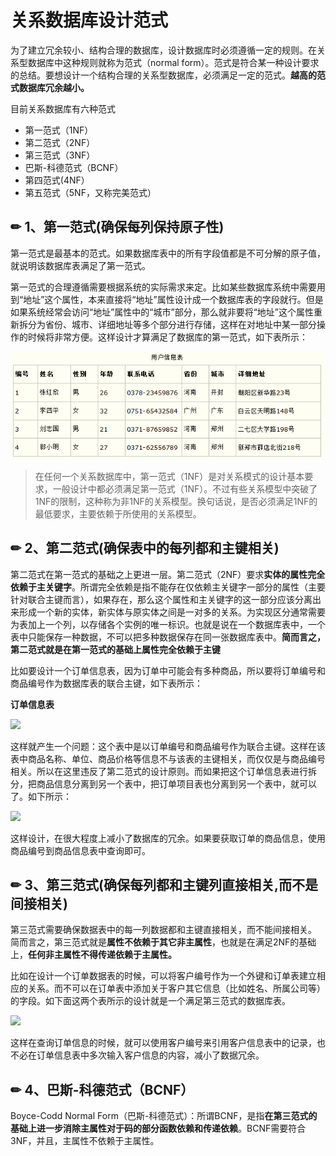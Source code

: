 # 关系数据库设计范式

为了建立冗余较小、结构合理的数据库，设计数据库时必须遵循一定的规则。在关系型数据库中这种规则就称为范式（normal form）。范式是符合某一种设计要求的总结。要想设计一个结构合理的关系型数据库，必须满足一定的范式。**越高的范式数据库冗余越小。**

目前关系数据库有六种范式

* 第一范式（1NF）
* 第二范式（2NF）
* 第三范式（3NF）
* 巴斯-科德范式（BCNF）
* 第四范式\(4NF）
* 第五范式（5NF，又称完美范式）

## ✏ 1、**第一范式\(确保每列保持原子性\)**

第一范式是最基本的范式。如果数据库表中的所有字段值都是不可分解的原子值，就说明该数据库表满足了第一范式。

第一范式的合理遵循需要根据系统的实际需求来定。比如某些数据库系统中需要用到“地址”这个属性，本来直接将“地址”属性设计成一个数据库表的字段就行。但是如果系统经常会访问“地址”属性中的“城市”部分，那么就非要将“地址”这个属性重新拆分为省份、城市、详细地址等多个部分进行存储，这样在对地址中某一部分操作的时候将非常方便。这样设计才算满足了数据库的第一范式，如下表所示：

![](../.gitbook/assets/image%20%283%29.png)

> 在任何一个关系数据库中，第一范式（1NF）是对关系模式的设计基本要求，一般设计中都必须满足第一范式（1NF）。不过有些关系模型中突破了1NF的限制，这种称为非1NF的关系模型。换句话说，是否必须满足1NF的最低要求，主要依赖于所使用的关系模型。

## ✏ 2、**第二范式\(确保表中的每列都和主键相关\)**

第二范式在第一范式的基础之上更进一层。第二范式（2NF）要求**实体的属性完全依赖于主关键字**。所谓完全依赖是指不能存在仅依赖主关键字一部分的属性（主要针对联合主键而言），如果存在，那么这个属性和主关键字的这一部分应该分离出来形成一个新的实体，新实体与原实体之间是一对多的关系。为实现区分通常需要为表加上一个列，以存储各个实例的唯一标识。也就是说在一个数据库表中，一个表中只能保存一种数据，不可以把多种数据保存在同一张数据库表中。**简而言之，第二范式就是在第一范式的基础上属性完全依赖于主键**

比如要设计一个订单信息表，因为订单中可能会有多种商品，所以要将订单编号和商品编号作为数据库表的联合主键，如下表所示：

**订单信息表**

![](https://pic002.cnblogs.com/images/2012/270324/2012040114063976.png)

这样就产生一个问题：这个表中是以订单编号和商品编号作为联合主键。这样在该表中商品名称、单位、商品价格等信息不与该表的主键相关，而仅仅是与商品编号相关。所以在这里违反了第二范式的设计原则。而如果把这个订单信息表进行拆分，把商品信息分离到另一个表中，把订单项目表也分离到另一个表中，就可以了。如下所示：

![](https://pic002.cnblogs.com/images/2012/270324/2012040114082156.png)

这样设计，在很大程度上减小了数据库的冗余。如果要获取订单的商品信息，使用商品编号到商品信息表中查询即可。

## ✏ 3、**第三范式\(确保每列都和主键列直接相关,而不是间接相关\)**

第三范式需要确保数据表中的每一列数据都和主键直接相关，而不能间接相关。 简而言之，第三范式就是**属性不依赖于其它非主属性**，也就是在满足2NF的基础上，**任何非主属性不得传递依赖于主属性。**

比如在设计一个订单数据表的时候，可以将客户编号作为一个外键和订单表建立相应的关系。而不可以在订单表中添加关于客户其它信息（比如姓名、所属公司等）的字段。如下面这两个表所示的设计就是一个满足第三范式的数据库表。

![](https://pic002.cnblogs.com/images/2012/270324/2012040114105477.png)

这样在查询订单信息的时候，就可以使用客户编号来引用客户信息表中的记录，也不必在订单信息表中多次输入客户信息的内容，减小了数据冗余。

## ✏ 4、巴斯-科德范式（BCNF）

Boyce-Codd Normal Form（巴斯-科德范式）：所谓BCNF，是指**在第三范式的基础上进一步消除主属性对于码的部分函数依赖和传递依赖**。BCNF需要符合3NF，并且，主属性不依赖于主属性。

